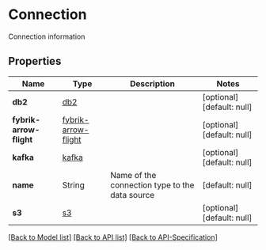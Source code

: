 # Connection
Connection information
## Properties
Name | Type | Description | Notes
------------ | ------------- | ------------- | -------------
**db2** | [db2](../Models/db2.md) |  | [optional] [default: null]
**fybrik-arrow-flight** | [fybrik-arrow-flight](../Models/fybrik-arrow-flight.md) |  | [optional] [default: null]
**kafka** | [kafka](../Models/kafka.md) |  | [optional] [default: null]
**name** | String | Name of the connection type to the data source | [default: null]
**s3** | [s3](../Models/s3.md) |  | [optional] [default: null]

[[Back to Model list]](../README.md#documentation-for-models) [[Back to API list]](../README.md#documentation-for-api-endpoints) [[Back to API-Specification]](../README.md)

